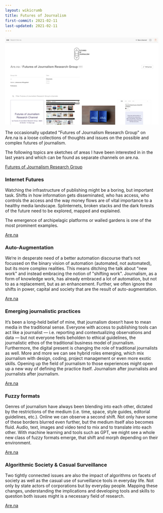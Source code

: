 ```yaml
---
layout: wikicrumb
title: Futures of Journalism
first-commit: 2021-02-11
last-updated: 2021-02-11
---
```


![](/img/wiki/futures-of-journalism/arena.png)

The occasionally updated "Futures of Journalism Research Group" on Are.na is a loose collections of thoughts and issues on the possible and complex futures of journalism.

The following topics are sketches of areas I have been interested in in the last years and which can be found as separate channels on are.na.

<p><a class="button" href="https://www.are.na/futures-of-journalism-research-group">Futures of Journalism Research Group</a></p>

### Internet Futures
Watching the infrastructure of publishing might be a boring, but important task. Shifts in how information gets disseminated, who has access, who controls the access and the way money flows are of vital importance to a healthy media landscape. Splinternets, broken stacks and the dark forests of the future need to be explored, mapped and explained.

The emergence of archipelagic platforms or walled gardens is one of the most prominent examples.

<p><a class="button" href="https://www.are.na/futures-of-journalism-research-group/internet-futures-foj">Are.na</a></p>



### Auto-Augmentation
We‘re in desperate need of a better automation discourse that‘s not focussed on the binary vision of automation (automated, not automated), but its more complex realities. This means ditching the talk about "new work" and instead embracing the notion of "shifting work". Journalism, as a form of knowledge work, has already embraced a lot of automation, but not to as a replacement, but as an enhancement. Further, we often ignore the shifts in power, capital and society that are the result of auto-augmentation.

<p><a class="button" href="https://www.are.na/futures-of-journalism-research-group/auto-augment-foj">Are.na</a></p>



### Emerging journalistic practices
It‘s been a long-held belief of mine, that journalism doesn‘t have to mean media in the traditional sense. Everyone with access to publishing tools can act like a journalist — i.e. reporting and contextualizing observations and data — but not everyone feels beholden to ethical guidelines, the journalistic ethos of the traditional business model of journalism. Furthermore, the digital present is changing the role of traditional journalists as well. More and more we can see hybrid roles emerging, which mix journalism with design, coding, project management or even more exotic skills. Opening up the field of journalism to those experiences might open up a new way of defining the practice itself. Journalism after journalists and journalists after journalism.

<p><a class="button" href="https://www.are.na/futures-of-journalism-research-group/emerging-journalistic-practices-foj">Are.na</a></p>



### Fuzzy formats
Genres of journalism have always been blending into each other, dictated by the restrictions of the medium (i.e. time, space, style guides, editorial guidelines, etc.). Online we can observe a second shift. Not only have some of these borders blurred even further, but the medium itself also becomes fluid. Audio, text, images and video tend to mix and to translate into each other. With machine learning and tools such as GPT, we might see a whole new class of fuzzy formats emerge, that shift and morph depending on their environment.

<p><a class="button" href="https://www.are.na/futures-of-journalism-research-group/fuzzy-formats-foj">Are.na</a></p>



### Algorithmic Society & Casual Surveillance
Two tightly connected issues are also the impact of algorithms on facets of society as well as the casual use of surveillance tools in everyday life. Not only by state actors of corporations but by everyday people. Mapping these changes, understanding the implications and developing tools and skills to question both issues might is a necessary field of research.

<p><a class="button" href="https://www.are.na/futures-of-journalism-research-group/algorithmic-society-foj">Are.na</a></p>